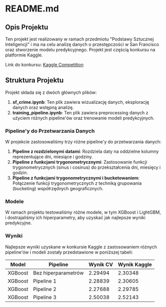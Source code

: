# README.md

## Opis Projektu

Ten projekt jest realizowany w ramach przedmiotu "Podstawy Sztucznej Inteligencji" i ma na celu analizę danych o przestępczości w San Francisco oraz stworzenie modelu predykcyjnego. Projekt jest częścią konkursu na platformie Kaggle. 

Link do konkursu: [Kaggle Competition](https://www.kaggle.com/c/sf-crime)

## Struktura Projektu

Projekt składa się z dwóch głównych plików:

1. **sf_crime.ipynb**: Ten plik zawiera wizualizację danych, eksplorację danych oraz wstępną analizę.
2. **training_pipeline.ipynb**: Ten plik zawiera preprocessing danych z użyciem różnych pipeline'ów oraz trenowanie modeli predykcyjnych.

### Pipeline'y do Przetwarzania Danych

W projekcie zastosowaliśmy trzy różne pipeline'y do przetwarzania danych:

1. **Pipeline z rozdzielonymi datami**: Rozdziela daty na oddzielne kolumny reprezentujące dni, miesiące i godziny.
2. **Pipeline z funkcjami trygonometrycznymi**: Zastosowanie funkcji trygonometrycznych (sinus i cosinus) do przekształcenia dni, miesięcy i godzin.
3. **Pipeline z funkcjami trygonometrycznymi i bucketowaniem**: Połączenie funkcji trygonometrycznych z techniką grupowania (bucketing) współrzędnych geograficznych.

### Modele

W ramach projektu testowaliśmy różne modele, w tym XGBoost i LightGBM, i dostrajaliśmy ich hiperparametry, aby uzyskać jak najlepsze wyniki predykcyjne.

### Wyniki

Najlepsze wyniki uzyskane w konkursie Kaggle z zastosowaniem różnych pipeline'ów i modeli zostały przedstawione w poniższej tabeli:

| Model           | Pipeline                             | Wynik CV                | Wynik Kaggle          |
|-----------------|--------------------------------------|-------------------------|-----------------------|
| XGBoost         | Bez hiperparametrów                  | 2.29494                 | 2.30348               |
| XGBoost         | Pipeline 1                           | 2.28839                 | 2.30605               |
| XGBoost         | Pipeline 2                           | 2.27688                 | 2.29785               |
| XGBoost         | Pipeline 3                           | 2.50038                 | 2.52143               |
